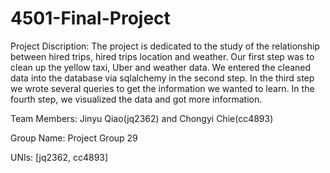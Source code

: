 # 4501-Final-Project

Project Discription: The project is dedicated to the study of the relationship between hired trips, hired trips location and weather. Our first step was to clean up the yellow taxi, Uber and weather data. We entered the cleaned data into the database via sqlalchemy in the second step. In the third step we wrote several queries to get the information we wanted to learn. In the fourth step, we visualized the data and got more information.

Team Members: Jinyu Qiao(jq2362) and Chongyi Chie(cc4893)

Group Name: Project Group 29

UNIs: [jq2362, cc4893]

